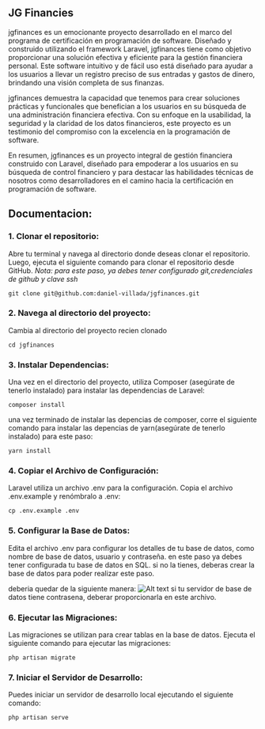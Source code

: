 ## JG Financies
jgfinances es un emocionante proyecto desarrollado en el marco del programa de certificación en programación de software. Diseñado y construido utilizando el framework Laravel, jgfinances tiene como objetivo proporcionar una solución efectiva y eficiente para la gestión financiera personal. Este software intuitivo y de fácil uso está diseñado para ayudar a los usuarios a llevar un registro preciso de sus entradas y gastos de dinero, brindando una visión completa de sus finanzas.

jgfinances demuestra la capacidad que tenemos para crear soluciones prácticas y funcionales que benefician a los usuarios en su búsqueda de una administración financiera efectiva. Con su enfoque en la usabilidad, la seguridad y la claridad de los datos financieros, este proyecto es un testimonio del compromiso con la excelencia en la programación de software.

En resumen, jgfinances es un proyecto integral de gestión financiera construido con Laravel, diseñado para empoderar a los usuarios en su búsqueda de control financiero y para destacar las habilidades técnicas de nosotros como desarrolladores en el camino hacia la certificación en programación de software.

## Documentacion:

### 1. Clonar el repositorio:
Abre tu terminal y navega al directorio donde deseas clonar el repositorio. Luego, ejecuta el siguiente comando para clonar el repositorio desde GitHub.
*Nota: para este paso, ya debes tener configurado git,credenciales de github y clave ssh*

```git clone git@github.com:daniel-villada/jgfinances.git```

### 2. Navega al directorio del proyecto:
Cambia al directorio del proyecto recien clonado

```cd jgfinances```
### 3. Instalar Dependencias:
Una vez en el directorio del proyecto, utiliza Composer (asegúrate de tenerlo instalado) para instalar las dependencias de Laravel:

```composer install```

una vez terminado de instalar las depencias de composer, corre el siguiente comando para instalar las depencias de yarn(asegúrate de tenerlo instalado) para este paso:

```yarn install```

### 4. Copiar el Archivo de Configuración:

Laravel utiliza un archivo .env para la configuración. Copia el archivo .env.example y renómbralo a .env:

```cp .env.example .env```

### 5. Configurar la Base de Datos:
Edita el archivo .env para configurar los detalles de tu base de datos, como nombre de base de datos, usuario y contraseña. en este paso ya debes tener configurada tu base de datos en SQL. si no la tienes, deberas crear la base de datos para poder realizar este paso.

deberia quedar de la siguiente manera: 
![Alt text](image.png)
si tu servidor de base de datos tiene contrasena, deberar proporcionarla en este archivo.

### 6. Ejecutar las Migraciones:
Las migraciones se utilizan para crear tablas en la base de datos. Ejecuta el siguiente comando para ejecutar las migraciones:

```php artisan migrate```

### 7. Iniciar el Servidor de Desarrollo:
Puedes iniciar un servidor de desarrollo local ejecutando el siguiente comando:

```php artisan serve```
